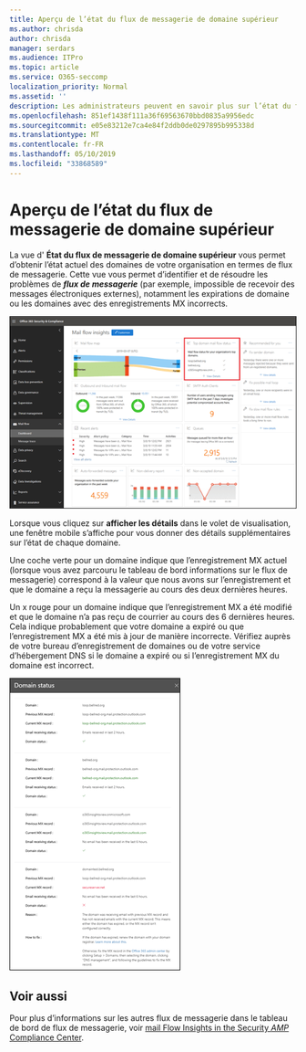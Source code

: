 ```yaml
---
title: Aperçu de l’état du flux de messagerie de domaine supérieur
ms.author: chrisda
author: chrisda
manager: serdars
ms.audience: ITPro
ms.topic: article
ms.service: O365-seccomp
localization_priority: Normal
ms.assetid: ''
description: Les administrateurs peuvent en savoir plus sur l’état du flux de messagerie du domaine le plus approfondi dans le tableau de bord de flux de messagerie dans le centre de sécurité & Compliance Center.
ms.openlocfilehash: 851ef1438f111a36f69563670bbd0835a9956edc
ms.sourcegitcommit: e05e83212e7ca4e84f2ddb0de0297895b995338d
ms.translationtype: MT
ms.contentlocale: fr-FR
ms.lasthandoff: 05/10/2019
ms.locfileid: "33868589"
---
```

# <a name="top-domain-mail-flow-status-insight"></a>Aperçu de l’état du flux de messagerie de domaine supérieur

La vue d' **État du flux de messagerie de domaine supérieur** vous permet d’obtenir l’état actuel des domaines de votre organisation en termes de flux de messagerie. Cette vue vous permet d’identifier et de résoudre les problèmes de ***flux de messagerie*** (par exemple, impossible de recevoir des messages électroniques externes), notamment les expirations de domaine ou les domaines avec des enregistrements MX incorrects.

![Vue d’État du flux de domaine supérieur dans le tableau de bord de flux de messagerie dans le centre de sécurité & Compliance Center](media/domain-mail-flow-status-selected.png)

Lorsque vous cliquez sur **afficher les détails** dans le volet de visualisation, une fenêtre mobile s’affiche pour vous donner des détails supplémentaires sur l’état de chaque domaine.

Une coche verte pour un domaine indique que l’enregistrement MX actuel (lorsque vous avez parcouru le tableau de bord informations sur le flux de messagerie) correspond à la valeur que nous avons sur l’enregistrement et que le domaine a reçu la messagerie au cours des deux dernières heures.

Un x rouge pour un domaine indique que l’enregistrement MX a été modifié et que le domaine n’a pas reçu de courrier au cours des 6 dernières heures. Cela indique probablement que votre domaine a expiré ou que l’enregistrement MX a été mis à jour de manière incorrecte. Vérifiez auprès de votre bureau d’enregistrement de domaines ou de votre service d’hébergement DNS si le domaine a expiré ou si l’enregistrement MX du domaine est incorrect.

![La fenêtre mobile détails dans la vue d’État du flux de domaine supérieur](media/domain-mail-flow-status-flyout.png)

## <a name="see-also"></a>Voir aussi

Pour plus d’informations sur les autres flux de messagerie dans le tableau de bord de flux de messagerie, voir [mail Flow Insights in the Security _AMP_ Compliance Center](mail-flow-insights-v2.md).
